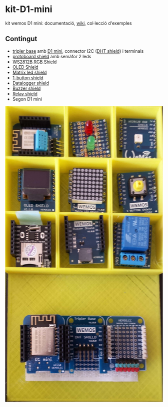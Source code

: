 # kit-D1-mini
kit wemos D1 mini: documentació, [wiki](https://github.com/jorts64/kit-D1-mini/wiki), col·lecció d'exemples

## Contingut
* [tripler base](https://wiki.wemos.cc/products:d1_mini_shields:tripler_base) amb [D1 mini](https://wiki.wemos.cc/products:d1:d1_mini), connector I2C ([DHT shield](https://wiki.wemos.cc/products:d1_mini_shields:dht_shield)) i terminals
* [protoboard shield](https://wiki.wemos.cc/products:d1_mini_shields:protoboard_shield) amb semàfor 2 leds
* [WS2812B RGB Shield](https://wiki.wemos.cc/products:d1_mini_shields:ws2812b_rgb_shield)
* [OLED Shield](https://wiki.wemos.cc/products:d1_mini_shields:oled_shield)
* [Matrix led shield](https://wiki.wemos.cc/products:d1_mini_shields:matrix_led_shield)
* [1-button shield](https://wiki.wemos.cc/products:d1_mini_shields:1-button_shield)
* [Datalogger shield](https://es.aliexpress.com/item/Micro-SD-Wemos-D1-Mini-Data-Logger-Shield-RTC-DS1307-Clock-For-Arduino-Raspberry/32831096592.html)
* [Buzzer shield](https://wiki.wemos.cc/products:d1_mini_shields:buzzer_shield)
* [Relay shield](https://wiki.wemos.cc/products:d1_mini_shields:relay_shield)
* Segon D1 mini

![kit](/docs/kit1.jpg)
